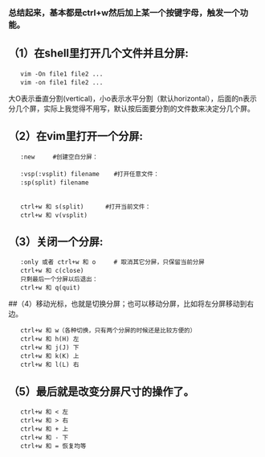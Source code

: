 
###  总结起来，基本都是ctrl+w然后加上某一个按键字母，触发一个功能。

## （1）在shell里打开几个文件并且分屏:

	　　vim -On file1 file2 ...
	　　vim -on file1 file2 ...

大O表示垂直分割(vertical)，小o表示水平分割（默认horizontal），后面的n表示分几个屏，实际上我觉得不用写，默认按后面要分割的文件数来决定分几个屏。

## （2）在vim里打开一个分屏:

	　　:new     #创建空白分屏：
	　　
	　　:vsp(:vsplit) filename    #打开任意文件：
	　　:sp(split) filename
	
	　　
	　　ctrl+w 和 s(split)      #打开当前文件：
	　　ctrl+w 和 v(vsplit)

## （3）关闭一个分屏:

	　　:only 或者 ctrl+w 和 o     # 取消其它分屏，只保留当前分屏
	　　ctrl+w 和 c(close)
	　　只剩最后一个分屏以后退出：
	　　ctrl+w 和 q(quit)

##（4）移动光标，也就是切换分屏；也可以移动分屏，比如将左分屏移动到右边。

	　　ctrl+w 和 w（各种切换，只有两个分屏的时候还是比较方便的）
	　　ctrl+w 和 h(H) 左
	　　ctrl+w 和 j(J) 下
	　　ctrl+w 和 k(K) 上
	　　ctrl+w 和 l(L) 右

## （5）最后就是改变分屏尺寸的操作了。

	　　ctrl+w 和 < 左
	　　ctrl+w 和 > 右
	　　ctrl+w 和 + 上
	　　ctrl+w 和 - 下
	　　ctrl+w 和 = 恢复均等